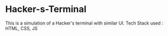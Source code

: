 # Hacker-s-Terminal
This is a simulation of a Hacker's terminal with similar UI. Tech Stack used : HTML, CSS, JS
